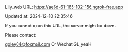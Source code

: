Lily_web URL: https://ae6d-61-165-102-156.ngrok-free.app

Updated at: 2024-12-10 22:35:46

If you cannot open this URL, the server might be down.

Please contact: 

goley04@foxmail.com Or Wechat:GL_yeaH